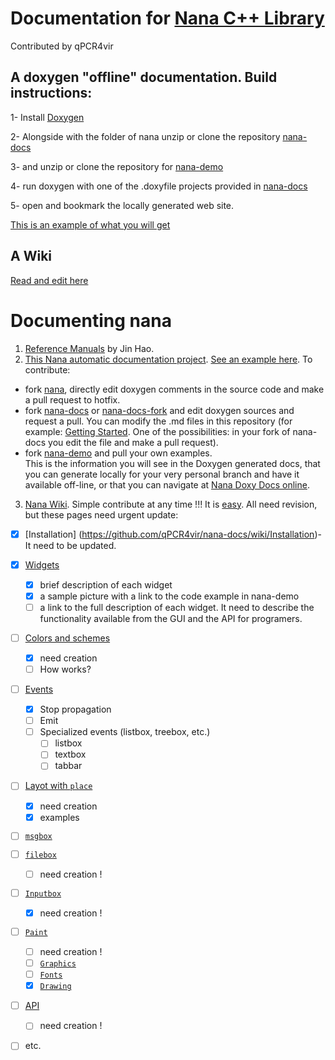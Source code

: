 # Documentation for [Nana C++ Library](https://github.com/cnjinhao/nana)
Contributed by qPCR4vir
## A doxygen "offline" documentation. Build instructions:

 1- Install [Doxygen](http://www.stack.nl/~dimitri/doxygen/download.html)
 
 2- Alongside with the folder of nana unzip or clone the repository [nana-docs](https://github.com/cnjinhao/nana-docs)
 
 3- and unzip or clone the repository for [nana-demo](https://github.com/qPCR4vir/nana-demo) 
 
 4- run doxygen with one of the .doxyfile projects provided in [nana-docs](https://github.com/cnjinhao/nana-docs)
 
 5- open and bookmark the locally generated web site.
 
[This is an example of what you will get](http://qpcr4vir.github.io/nana-doxy/html/index.html)

## A Wiki
[Read and edit here](https://github.com/qPCR4vir/nana-docs/wiki)

# Documenting nana

1. [Reference Manuals](http://nanapro.org/en-us/documentation/) by Jin Hao.
2. [This Nana automatic documentation project](https://github.com/cnjinhao/nana-docs).  [See an example here](http://qpcr4vir.github.io/nana-doxy/html/index.html). To contribute:  
  * fork [nana](https://github.com/cnjinhao/nana), directly edit doxygen comments in the source code and make a pull request to hotfix.     
  * fork [nana-docs](https://github.com/cnjinhao/nana-docs) or [nana-docs-fork](https://github.com/qPCR4vir/nana-docs) and edit doxygen sources and request a pull. You can modify the .md files in this repository (for example: [Getting Started](https://github.com/qPCR4vir/nana-docs/blob/master/source/02-Getting%20Started.md). One of the possibilities: in your fork of nana-docs you edit the file and make a pull request).  
  * fork [nana-demo](https://github.com/qPCR4vir/nana-demo) and pull your own examples.  
This is the information you will see in the Doxygen generated docs, that you can generate locally for your very personal branch and have it available off-line, or that you can navigate at [Nana Doxy Docs online](http://qpcr4vir.github.io/nana-doxy/html/index.html).
3. [Nana Wiki](https://github.com/qPCR4vir/nana-docs/wiki). Simple contribute at any time !!! It is [easy](https://help.github.com/articles/markdown-basics/). All need revision, but these pages need urgent update:
  + [x] [Installation] (https://github.com/qPCR4vir/nana-docs/wiki/Installation)- It need to be updated.
  + [x] [Widgets](https://github.com/qPCR4vir/nana-docs/wiki/Widgets)
     - [x] brief description of each widget
     - [x] a sample picture with a link to the code example in nana-demo
     - [ ] a link to the full description of each widget. It need to describe the functionality available from the GUI and the API for programers.
  + [ ] [Colors and schemes](https://github.com/qPCR4vir/nana-docs/wiki/Colors-and-schemes)
     - [x] need creation 
     - [ ] How works?
  + [ ] [Events](https://github.com/qPCR4vir/nana-docs/wiki/Event-Handling)
     - [x] Stop propagation
     - [ ] Emit
     - [ ] Specialized events (listbox, treebox, etc.)
         + [ ] listbox
         + [ ] textbox
         + [ ] tabbar
  + [ ] [Layot with `place`](https://github.com/qPCR4vir/nana-docs/wiki/Layot-with--place)
     - [x] need creation 
     - [x] examples
  + [ ] [`msgbox`](https://github.com/qPCR4vir/nana-docs/wiki/Message-box) 
  + [ ] [`filebox`]()
     - [ ] need creation !
  + [ ] [`Inputbox`]()
     - [x] need creation !
  + [ ] [`Paint`]()
     - [ ] need creation !
     - [ ] [`Graphics`](https://github.com/qPCR4vir/nana-docs/wiki/graphics)
     - [ ] [`Fonts`]()
     - [x] [`Drawing`](https://github.com/qPCR4vir/nana-docs/wiki/Drawing)
  + [ ] [API]()
     - [ ] need creation !
  + [ ] etc.

